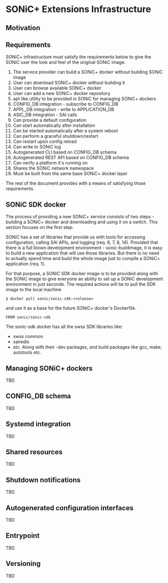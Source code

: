 # SONiC+ Extensions Infrastructure
## Motivation
## Requirements
SONiC+ infrastructure must satisfy the requirements below to give the SONiC user the look and feel of the original SONiC image.
1. The service provider can build a SONiC+ docker without building SONiC image
2. User can download SONiC+ docker without building it
3. User can browse available SONiC+ docker
4. User can add a new SONiC+ docker repository
5. apt like utility to be provided in SONiC for managing SONiC+ dockers
6. CONFIG_DB integration - subscribe to CONFIG_DB
7. APPL_DB integration - write to APPLICATION_DB
8. ASIC_DB integration - SAI calls
9. Can provide a default configuration
10. Can start automatically after installation
11. Can be started automatically after a system reboot
12. Can perform a graceful shutdown/restart
13. Can restart upon config reload
14. Can write to SONiC log
15. Autogenerated CLI based on CONFIG_DB schema
16. Autogenerated REST API based on CONFIG_DB schema
17. Can verify a platform it's running on
18. Shares the SONiC network namespace
19. Must be built from the same base SONiC+ docker layer

The rest of the document provides with a means of satisfying those requirements.

## SONiC SDK docker
The process of providing a new SONiC+ service consists of two steps - building a SONiC+ docker and downloading and using it on a switch.
This section focuses on the first step.

SONiC has a set of libraries that provide us with tools for accessing configuration, calling SAI APIs, and logging (req. 6, 7, 8, 14).
Provided that there is a full blown development environment - sonic-buildimage, it is easy to build a new application that will use those libraries.
But there is no need to actually spend time and build the whole image just to compile a SONiC+ application (req. 1).

For that purpose, a SONiC SDK docker image is to be provided along with the SONiC image to give everyone an ability to set up a SONiC development environment in just seconds.
The required actions will be to pull the SDK image to the local machine
```
$ docker pull sonic/sonic-sdk:<release>
```
and use it as a base for the future SONiC+ docker's Dockerfile.
```
FROM sonic/sonic-sdk
```

The sonic-sdk docker has all the swss SDK libraries like:
* swss common
* sairedis
* etc.
Along with their -dev packages, and build packages like gcc, make, autotools etc.

## Managing SONiC+ dockers
TBD
## CONFIG_DB schema
TBD
## Systemd integration
TBD
## Shared resources
TBD
## Shutdown notifications
TBD
## Autogenerated configuration interfaces
TBD
## Entrypoint
TBD
## Versioning
TBD
